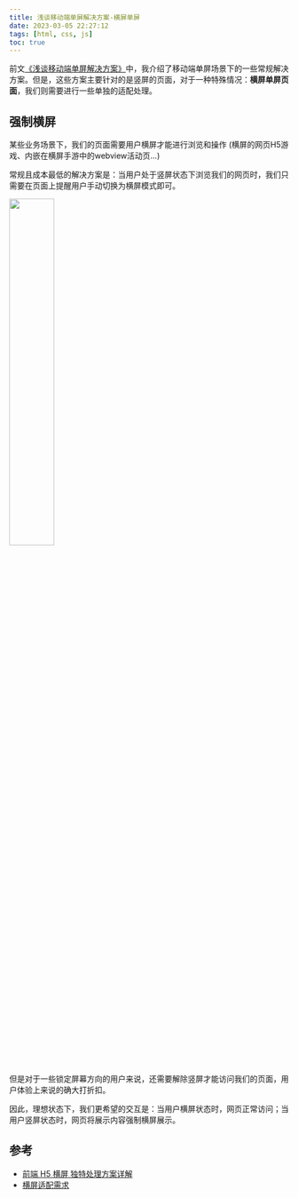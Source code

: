```yaml
---
title: 浅谈移动端单屏解决方案-横屏单屏
date: 2023-03-05 22:27:12
tags: [html, css, js]
toc: true
---
```


前文[《浅谈移动端单屏解决方案》](http://anata.me/2022/10/08/%E6%B5%85%E8%B0%88%E7%A7%BB%E5%8A%A8%E7%AB%AF%E5%8D%95%E5%B1%8F%E8%A7%A3%E5%86%B3%E6%96%B9%E6%A1%88/)中，我介绍了移动端单屏场景下的一些常规解决方案。但是，这些方案主要针对的是竖屏的页面，对于一种特殊情况：**横屏单屏页面**，我们则需要进行一些单独的适配处理。

<!-- more -->

## 强制横屏

某些业务场景下，我们的页面需要用户横屏才能进行浏览和操作 (横屏的网页H5游戏、内嵌在横屏手游中的webview活动页...)

常规且成本最低的解决方案是：当用户处于竖屏状态下浏览我们的网页时，我们只需要在页面上提醒用户手动切换为横屏模式即可。

<img src="http://pic.deepred5.com/screenshot-20230305-230507.png" width="40%">

但是对于一些锁定屏幕方向的用户来说，还需要解除竖屏才能访问我们的页面，用户体验上来说的确大打折扣。

因此，理想状态下，我们更希望的交互是：当用户横屏状态时，网页正常访问；当用户竖屏状态时，网页将展示内容强制横屏展示。

## 参考

* [前端 H5 横屏 独特处理方案详解](https://juejin.cn/post/6844903710330454024)
* [横屏适配需求](https://zhuanlan.zhihu.com/p/396575819)